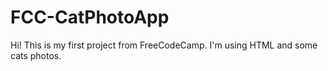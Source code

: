 # FCC-CatPhotoApp
Hi! This is my first project from FreeCodeCamp. I'm using HTML and some cats photos.
